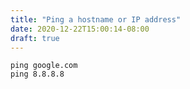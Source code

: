 ```yaml
---
title: "Ping a hostname or IP address"
date: 2020-12-22T15:00:14-08:00
draft: true
---
```


```
ping google.com
ping 8.8.8.8
```


